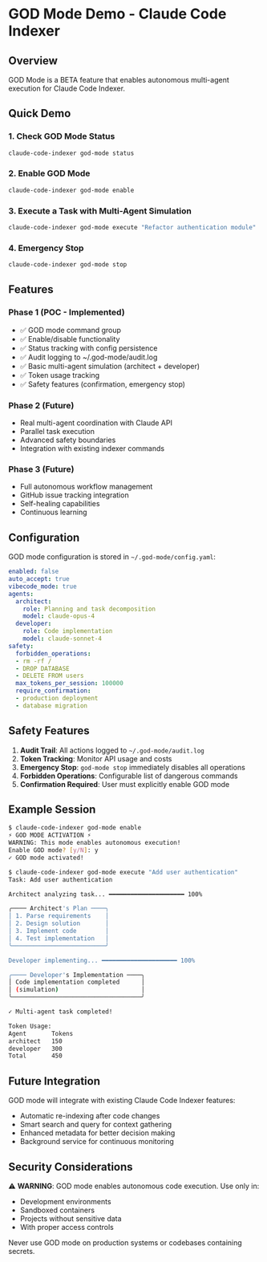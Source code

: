 # GOD Mode Demo - Claude Code Indexer

## Overview
GOD Mode is a BETA feature that enables autonomous multi-agent execution for Claude Code Indexer.

## Quick Demo

### 1. Check GOD Mode Status
```bash
claude-code-indexer god-mode status
```

### 2. Enable GOD Mode
```bash
claude-code-indexer god-mode enable
```

### 3. Execute a Task with Multi-Agent Simulation
```bash
claude-code-indexer god-mode execute "Refactor authentication module"
```

### 4. Emergency Stop
```bash
claude-code-indexer god-mode stop
```

## Features

### Phase 1 (POC - Implemented)
- ✅ GOD mode command group
- ✅ Enable/disable functionality
- ✅ Status tracking with config persistence
- ✅ Audit logging to ~/.god-mode/audit.log
- ✅ Basic multi-agent simulation (architect + developer)
- ✅ Token usage tracking
- ✅ Safety features (confirmation, emergency stop)

### Phase 2 (Future)
- Real multi-agent coordination with Claude API
- Parallel task execution
- Advanced safety boundaries
- Integration with existing indexer commands

### Phase 3 (Future)
- Full autonomous workflow management
- GitHub issue tracking integration
- Self-healing capabilities
- Continuous learning

## Configuration

GOD mode configuration is stored in `~/.god-mode/config.yaml`:

```yaml
enabled: false
auto_accept: true
vibecode_mode: true
agents:
  architect:
    role: Planning and task decomposition
    model: claude-opus-4
  developer:
    role: Code implementation
    model: claude-sonnet-4
safety:
  forbidden_operations:
  - rm -rf /
  - DROP DATABASE
  - DELETE FROM users
  max_tokens_per_session: 100000
  require_confirmation:
  - production deployment
  - database migration
```

## Safety Features

1. **Audit Trail**: All actions logged to `~/.god-mode/audit.log`
2. **Token Tracking**: Monitor API usage and costs
3. **Emergency Stop**: `god-mode stop` immediately disables all operations
4. **Forbidden Operations**: Configurable list of dangerous commands
5. **Confirmation Required**: User must explicitly enable GOD mode

## Example Session

```bash
$ claude-code-indexer god-mode enable
⚡ GOD MODE ACTIVATION ⚡
WARNING: This mode enables autonomous execution!
Enable GOD mode? [y/N]: y
✓ GOD mode activated!

$ claude-code-indexer god-mode execute "Add user authentication"
Task: Add user authentication

Architect analyzing task... ━━━━━━━━━━━━━━━━━━━━━ 100%

╭──── Architect's Plan ────╮
│ 1. Parse requirements    │
│ 2. Design solution       │
│ 3. Implement code        │
│ 4. Test implementation   │
╰──────────────────────────╯

Developer implementing... ━━━━━━━━━━━━━━━━━━━━━ 100%

╭──── Developer's Implementation ────╮
│ Code implementation completed      │
│ (simulation)                       │
╰────────────────────────────────────╯

✓ Multi-agent task completed!

Token Usage:
Agent       Tokens
architect   150
developer   300
Total       450
```

## Future Integration

GOD mode will integrate with existing Claude Code Indexer features:
- Automatic re-indexing after code changes
- Smart search and query for context gathering
- Enhanced metadata for better decision making
- Background service for continuous monitoring

## Security Considerations

⚠️ **WARNING**: GOD mode enables autonomous code execution. Use only in:
- Development environments
- Sandboxed containers
- Projects without sensitive data
- With proper access controls

Never use GOD mode on production systems or codebases containing secrets.